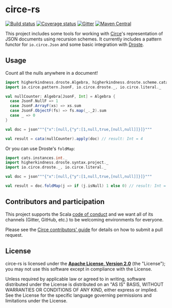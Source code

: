 # circe-rs

[![Build status](https://img.shields.io/travis/circe/circe-rs/master.svg)](https://travis-ci.org/circe/circe-rs)
[![Coverage status](https://img.shields.io/codecov/c/github/circe/circe-rs/master.svg)](https://codecov.io/github/circe/circe-rs)
[![Gitter](https://img.shields.io/badge/gitter-join%20chat-green.svg)](https://gitter.im/circe/circe)
[![Maven Central](https://img.shields.io/maven-central/v/io.circe/circe-droste_2.13.svg)](https://maven-badges.herokuapp.com/maven-central/io.circe/circe-droste_2.13)

This project includes some tools for working with [Circe][circe]'s representation of JSON documents using recursion
schemes. It currently includes a pattern functor for `io.circe.Json` and some basic integration with [Droste][droste].

## Usage

Count all the nulls anywhere in a document!

```scala
import higherkindness.droste.Algebra, higherkindness.droste.scheme.cata
import io.circe.pattern.JsonF, io.circe.droste._, io.circe.literal._

val nullCounter: Algebra[JsonF, Int] = Algebra {
  case JsonF.NullF => 1
  case JsonF.ArrayF(xs) => xs.sum
  case JsonF.ObjectF(fs) => fs.map(_._2).sum
  case _ => 0
}

val doc = json"""{"x":[null,{"y":[1,null,true,[null,null]]}]}"""

val result = cata(nullCounter).apply(doc) // result: Int = 4
```

Or you can use Droste's `foldMap`:

```scala
import cats.instances.int._
import higherkindness.droste.syntax.project._
import io.circe.droste._, io.circe.literal._

val doc = json"""{"x":[null,{"y":[1,null,true,[null,null]]}]}"""

val result = doc.foldMap(j => if (j.isNull) 1 else 0) // result: Int = 4
```

## Contributors and participation

This project supports the Scala [code of conduct][code-of-conduct] and we want
all of its channels (Gitter, GitHub, etc.) to be welcoming environments for everyone.

Please see the [Circe contributors' guide][contributing] for details on how to submit a pull
request.

## License

circe-rs is licensed under the **[Apache License, Version 2.0][apache]**
(the "License"); you may not use this software except in compliance with the
License.

Unless required by applicable law or agreed to in writing, software
distributed under the License is distributed on an "AS IS" BASIS,
WITHOUT WARRANTIES OR CONDITIONS OF ANY KIND, either express or implied.
See the License for the specific language governing permissions and
limitations under the License.

[apache]: http://www.apache.org/licenses/LICENSE-2.0
[api-docs]: https://circe.github.io/circe-rs/api/io/circe/
[circe]: https://github.com/circe/circe
[code-of-conduct]: https://www.scala-lang.org/conduct.html
[contributing]: https://circe.github.io/circe/contributing.html
[droste]: https://github.com/higherkindness/droste
